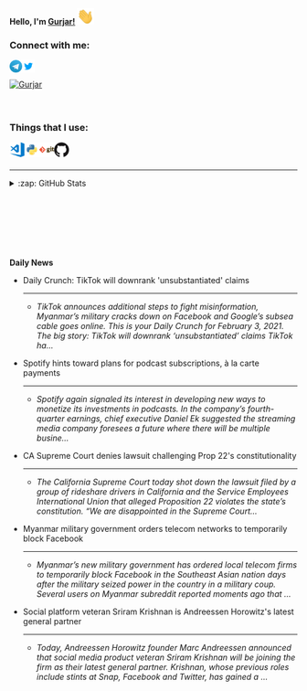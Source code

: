 #### Hello, I'm [Gurjar!](https://GurjarKing.github.io) <img src="https://raw.githubusercontent.com/ABSphreak/ABSphreak/master/gifs/Hi.gif" width="30px"></h2>


### Connect with me:

[<img align="left" alt="Gurjar | Telegram" width="22px" src="https://raw.githubusercontent.com/github/explore/80688e429a7d4ef2fca1e82350fe8e3517d3494d/topics/telegram/telegram.png" />][Telegram]
[<img align="left" alt="Gurjar | Twitter" width="22px" src="https://raw.githubusercontent.com/github/explore/80688e429a7d4ef2fca1e82350fe8e3517d3494d/topics/twitter/twitter.png" />][Twitter]
<br >
<br >
<a href="https://github.com/GurjarKing"><img src="https://komarev.com/ghpvc/?username=GurjarKing" alt="Gurjar" /></a> <br />
<br />
<br />
<!-- <br >

![](https://visitor-badge.glitch.me/badge?page_id=GurjarKing)

<br /> -->

### Things that I use:

[<img align="left" alt="Visual Studio Code" width="26px" src="https://raw.githubusercontent.com/github/explore/80688e429a7d4ef2fca1e82350fe8e3517d3494d/topics/visual-studio-code/visual-studio-code.png" />][VSCode]
[<img align="left" alt="Python" width="26px" src="https://raw.githubusercontent.com/github/explore/80688e429a7d4ef2fca1e82350fe8e3517d3494d/topics/python/python.png" />][Python]
[<img align="left" alt="Git" width="26px" src="https://raw.githubusercontent.com/github/explore/80688e429a7d4ef2fca1e82350fe8e3517d3494d/topics/git/git.png" />][Git]
[<img align="left" alt="GitHub" width="26px" src="https://raw.githubusercontent.com/github/explore/78df643247d429f6cc873026c0622819ad797942/topics/github/github.png" />][Github]

<br />
<br />

---
<details>
  <summary>:zap: GitHub Stats</summary>

<img align="left" alt="Gurjar's Github Stats" src="https://github-readme-stats.vercel.app/api?username=GurjarKing&show_icons=true&hide_border=true&count_private=true&include_all_commit=true&theme=algolia" />

</details>

<!-- ### 🔔 My latest tweet
<a href="https://twitter.com/Gurjar_King43" target="_blank">
	<img src="https://github.com/GurjarKing/GurjarKing/raw/master/tweet.png" width="70%" align="center" alt="Click to view on Twitter" title="My latest tweet, as an image"/>
</a> -->
<br>

<pre>

</pre>

<!-- **Quote of the hour:**

{qoth}

~ {qoth_author}
<pre>

</pre> -->
<br>
<pre>


</pre>
<strong>Daily News</strong>
  
  - Daily Crunch: TikTok will downrank 'unsubstantiated' claims
     <hr/>
     
      - *TikTok announces additional steps to fight misinformation, Myanmar’s military cracks down on Facebook and Google’s subsea cable goes online. This is your Daily Crunch for February 3, 2021. The big story: TikTok will downrank ‘unsubstantiated’ claims TikTok ha…*
     
  - Spotify hints toward plans for podcast subscriptions, à la carte payments
      <hr/>
      
      - *Spotify again signaled its interest in developing new ways to monetize its investments in podcasts. In the company’s fourth-quarter earnings, chief executive Daniel Ek suggested the streaming media company foresees a future where there will be multiple busine…*
      
  - CA Supreme Court denies lawsuit challenging Prop 22's constitutionality
      <hr/>
      
      - *The California Supreme Court today shot down the lawsuit filed by a group of rideshare drivers in California and the Service Employees International Union that alleged Proposition 22 violates the state’s constitution. “We are disappointed in the Supreme Court…*
      
  - Myanmar military government orders telecom networks to temporarily block Facebook
      <hr/>
      
      - *Myanmar’s new military government has ordered local telecom firms to temporarily block Facebook in the Southeast Asian nation days after the military seized power in the country in a military coup. Several users on Myanmar subreddit reported moments ago that …*
       
  - Social platform veteran Sriram Krishnan is Andreessen Horowitz's latest general partner
      <hr/>
       
       - *Today, Andreessen Horowitz founder Marc Andreessen announced that social media product veteran Sriram Krishnan will be joining the firm as their latest general partner. Krishnan, whose previous roles include stints at Snap, Facebook and Twitter, has gained a …*
      

<br />

[VSCode]: https://code.visualstudio.com/
[Python]: https://www.python.org/
[Git]: https://git-scm.com/
[Github]: https://github.com/
[Telegram]: https://t.me/Gurjar_King/
[Twitter]: https://twitter.com/Gurjar_King43/
